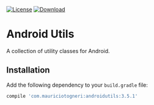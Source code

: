 [![License](https://img.shields.io/badge/license-MIT-green.svg)](https://github.com/mauriciotogneri/androidutils/blob/master/LICENSE.md)
[![Download](https://api.bintray.com/packages/mauriciotogneri/maven/androidutils/images/download.svg)](https://bintray.com/mauriciotogneri/maven/androidutils/_latestVersion)

# Android Utils
A collection of utility classes for Android.

## Installation
Add the following dependency to your `build.gradle` file:

```groovy
compile 'com.mauriciotogneri:androidutils:3.5.1'
```